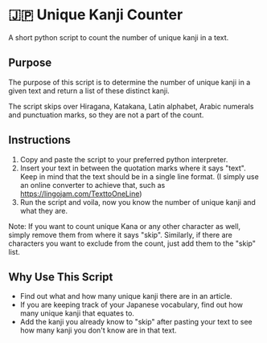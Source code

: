 # :jp: Unique Kanji Counter
A short python script to count the number of unique kanji in a text.   

## Purpose  
The purpose of this script is to determine the number of unique kanji in a given text and return a list of these distinct kanji.  

The script skips over Hiragana, Katakana, Latin alphabet, Arabic numerals and punctuation marks, so they are not a part of the count.

## Instructions  
1) Copy and paste the script to your preferred python interpreter.
2) Insert your text in between the quotation marks where it says "text". Keep in mind that the text should be in a single line format. (I simply use an online converter to achieve that, such as https://lingojam.com/TexttoOneLine)
3) Run the script and voila, now you know the number of unique kanji and what they are.

Note: If you want to count unique Kana or any other character as well, simply remove them from where it says "skip". Similarly, if there are characters you want to exclude from the count, just add them to the "skip" list.

## Why Use This Script  
- Find out what and how many unique kanji there are in an article.  
- If you are keeping track of your Japanese vocabulary, find out how many unique kanji that equates to.
- Add the kanji you already know to "skip" after pasting your text to see how many kanji you don't know are in that text.

